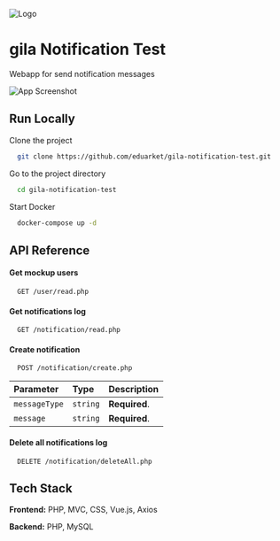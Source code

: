 
![Logo](https://gila.wanoot.com/assets/img/logo.jpg)


# gila Notification Test

Webapp for send notification messages

![App Screenshot](https://gila.wanoot.com/assets/img/screenshot.jpg)
## Run Locally

Clone the project

```bash
  git clone https://github.com/eduarket/gila-notification-test.git
```

Go to the project directory

```bash
  cd gila-notification-test
```

Start Docker

```bash
  docker-compose up -d
```

## API Reference

#### Get mockup users

```http
  GET /user/read.php
```

#### Get notifications log

```http
  GET /notification/read.php
```

#### Create notification

```http
  POST /notification/create.php
```

| Parameter | Type     | Description                |
| :-------- | :------- | :------------------------- |
| `messageType` | `string` | **Required**. |
| `message` | `string` | **Required**. |

#### Delete all notifications log

```http
  DELETE /notification/deleteAll.php
```

## Tech Stack

**Frontend:** PHP, MVC, CSS, Vue.js, Axios

**Backend:** PHP, MySQL

